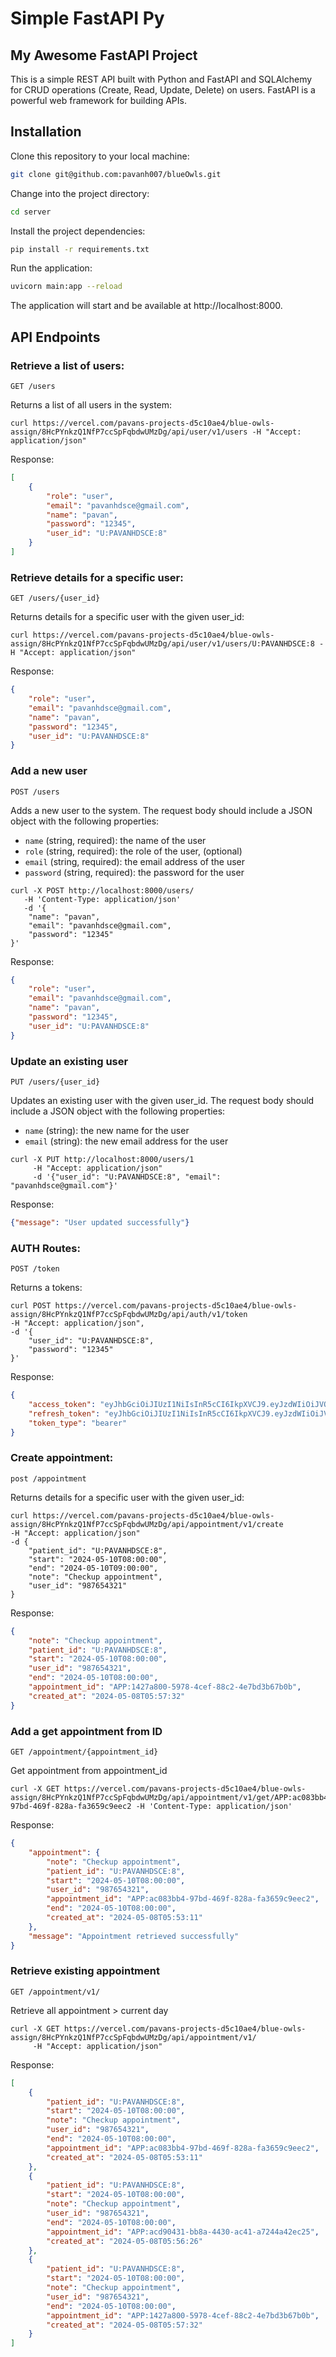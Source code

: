 # Simple FastAPI Py

## My Awesome FastAPI Project

This is a simple REST API built with Python and FastAPI and SQLAlchemy for CRUD operations (Create, Read, Update, Delete) on users.
FastAPI is a powerful web framework for building APIs.

## Installation

Clone this repository to your local machine:
```bash
git clone git@github.com:pavanh007/blueOwls.git
```

Change into the project directory:

```bash
cd server
```

Install the project dependencies:

```bash
pip install -r requirements.txt
```

Run the application:

```bash
uvicorn main:app --reload
```

The application will start and be available at http://localhost:8000.

## API Endpoints

### Retrieve a list of users:

```http
GET /users
```

Returns a list of all users in the system:

```console
curl https://vercel.com/pavans-projects-d5c10ae4/blue-owls-assign/8HcPYnkzQ1NfP7ccSpFqbdwUMzDg/api/user/v1/users -H "Accept: application/json"
```
Response:

```json
[
    {
        "role": "user",
        "email": "pavanhdsce@gmail.com",
        "name": "pavan",
        "password": "12345",
        "user_id": "U:PAVANHDSCE:8"
    }
]
```

### Retrieve details for a specific user:

```http
GET /users/{user_id}
```
Returns details for a specific user with the given user_id:

```console
curl https://vercel.com/pavans-projects-d5c10ae4/blue-owls-assign/8HcPYnkzQ1NfP7ccSpFqbdwUMzDg/api/user/v1/users/U:PAVANHDSCE:8 -H "Accept: application/json"
```
Response:
```json
{
    "role": "user",
    "email": "pavanhdsce@gmail.com",
    "name": "pavan",
    "password": "12345",
    "user_id": "U:PAVANHDSCE:8"
}
```

### Add a new user

```http
POST /users
```

Adds a new user to the system. The request body should include a JSON object with the following properties:

  - `name` (string, required): the name of the user
  - `role` (string, required): the role of the user, (optional)
  - `email` (string, required): the email address of the user
  - `password` (string, required): the password for the user

```console
curl -X POST http://localhost:8000/users/
   -H 'Content-Type: application/json'
   -d '{
    "name": "pavan",
    "email": "pavanhdsce@gmail.com",
    "password": "12345"
}'
```
Response:

```json
{
    "role": "user",
    "email": "pavanhdsce@gmail.com",
    "name": "pavan",
    "password": "12345",
    "user_id": "U:PAVANHDSCE:8"
}
```


### Update an existing user
```http
PUT /users/{user_id}
```

Updates an existing user with the given user_id. The request body should include a JSON object with the following properties:

  -  `name` (string): the new name for the user
  -  `email` (string): the new email address for the user

```console
curl -X PUT http://localhost:8000/users/1
     -H "Accept: application/json"
     -d '{"user_id": "U:PAVANHDSCE:8", "email": "pavanhdsce@gmail.com"}'
```
Response:
```json
{"message": "User updated successfully"}
```



### AUTH Routes:

```http
POST /token
```

Returns a tokens:

```console
curl POST https://vercel.com/pavans-projects-d5c10ae4/blue-owls-assign/8HcPYnkzQ1NfP7ccSpFqbdwUMzDg/api/auth/v1/token 
-H "Accept: application/json", 
-d '{
    "user_id": "U:PAVANHDSCE:8",
    "password": "12345"
}'
```
Response:

```json
{
    "access_token": "eyJhbGciOiJIUzI1NiIsInR5cCI6IkpXVCJ9.eyJzdWIiOiJVOlBBVkFOSERTQ0U6OCIsImV4cCI6MTcxNTE0NzUxOX0.93Haeni3-yIOLwdnShPQzm7KxXUlJOFFNTsbrGZ9DwE",
    "refresh_token": "eyJhbGciOiJIUzI1NiIsInR5cCI6IkpXVCJ9.eyJzdWIiOiJVOlBBVkFOSERTQ0U6OCIsImV4cCI6MTcxNTE0NzUxOX0.93Haeni3-yIOLwdnShPQzm7KxXUlJOFFNTsbrGZ9DwE",
    "token_type": "bearer"
}
```

### Create appointment:

```http
post /appointment
```
Returns details for a specific user with the given user_id:

```console
curl https://vercel.com/pavans-projects-d5c10ae4/blue-owls-assign/8HcPYnkzQ1NfP7ccSpFqbdwUMzDg/api/appointment/v1/create 
-H "Accept: application/json"
-d {
    "patient_id": "U:PAVANHDSCE:8",
    "start": "2024-05-10T08:00:00",
    "end": "2024-05-10T09:00:00",
    "note": "Checkup appointment",
    "user_id": "987654321"
}
```
Response:
```json
{
    "note": "Checkup appointment",
    "patient_id": "U:PAVANHDSCE:8",
    "start": "2024-05-10T08:00:00",
    "user_id": "987654321",
    "end": "2024-05-10T08:00:00",
    "appointment_id": "APP:1427a800-5978-4cef-88c2-4e7bd3b67b0b",
    "created_at": "2024-05-08T05:57:32"
}
```

### Add a get appointment from ID

```http
GET /appointment/{appointment_id}
```

Get appointment from appointment_id

```console
curl -X GET https://vercel.com/pavans-projects-d5c10ae4/blue-owls-assign/8HcPYnkzQ1NfP7ccSpFqbdwUMzDg/api/appointment/v1/get/APP:ac083bb4-97bd-469f-828a-fa3659c9eec2 -H 'Content-Type: application/json'
```
Response:

```json
{
    "appointment": {
        "note": "Checkup appointment",
        "patient_id": "U:PAVANHDSCE:8",
        "start": "2024-05-10T08:00:00",
        "user_id": "987654321",
        "appointment_id": "APP:ac083bb4-97bd-469f-828a-fa3659c9eec2",
        "end": "2024-05-10T08:00:00",
        "created_at": "2024-05-08T05:53:11"
    },
    "message": "Appointment retrieved successfully"
}
```


### Retrieve existing appointment
```http
GET /appointment/v1/
```
Retrieve all appointment > current day

```console
curl -X GET https://vercel.com/pavans-projects-d5c10ae4/blue-owls-assign/8HcPYnkzQ1NfP7ccSpFqbdwUMzDg/api/appointment/v1/
     -H "Accept: application/json"
```
Response:
```json
[
    {
        "patient_id": "U:PAVANHDSCE:8",
        "start": "2024-05-10T08:00:00",
        "note": "Checkup appointment",
        "user_id": "987654321",
        "end": "2024-05-10T08:00:00",
        "appointment_id": "APP:ac083bb4-97bd-469f-828a-fa3659c9eec2",
        "created_at": "2024-05-08T05:53:11"
    },
    {
        "patient_id": "U:PAVANHDSCE:8",
        "start": "2024-05-10T08:00:00",
        "note": "Checkup appointment",
        "user_id": "987654321",
        "end": "2024-05-10T08:00:00",
        "appointment_id": "APP:acd90431-bb8a-4430-ac41-a7244a42ec25",
        "created_at": "2024-05-08T05:56:26"
    },
    {
        "patient_id": "U:PAVANHDSCE:8",
        "start": "2024-05-10T08:00:00",
        "note": "Checkup appointment",
        "user_id": "987654321",
        "end": "2024-05-10T08:00:00",
        "appointment_id": "APP:1427a800-5978-4cef-88c2-4e7bd3b67b0b",
        "created_at": "2024-05-08T05:57:32"
    }
]
```

